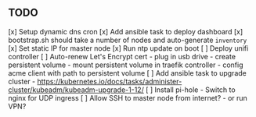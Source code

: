 ## TODO

[x] Setup dynamic dns cron
[x] Add ansible task to deploy dashboard
[x] bootstrap.sh should take a number of nodes and auto-generate `inventory`
[x] Set static IP for master node
[x] Run ntp update on boot
[ ] Deploy unifi controller
[ ] Auto-renew Let's Encrypt cert
    - plug in usb drive
    - create persistent volume
    - mount persistent volume in traefik controller
    - config acme client with path to persistent volume
[ ] Add ansible task to upgrade cluster
    - https://kubernetes.io/docs/tasks/administer-cluster/kubeadm/kubeadm-upgrade-1-12/
[ ] Install pi-hole
    - Switch to nginx for UDP ingress
[ ] Allow SSH to master node from internet?
    - or run VPN?
